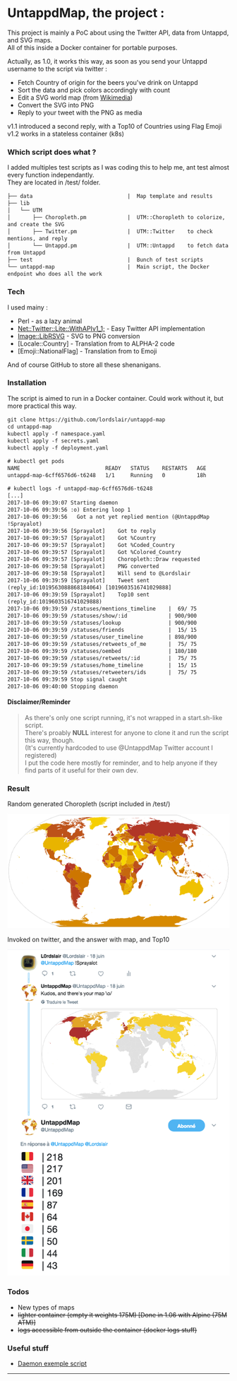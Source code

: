 # UntappdMap, the project :

This project is mainly a PoC about using the Twitter API, data from Untappd, and SVG maps.  
All of this inside a Docker container for portable purposes.

Actually, as 1.0, it works this way, as soon as you send your Untappd username to the script via twitter :

 - Fetch Country of origin for the beers you've drink on Untappd
 - Sort the data and pick colors accordingly with count
 - Edit a SVG world map (from [Wikimedia][WIKImap])
 - Convert the SVG into PNG
 - Reply to your tweet with the PNG as media

v1.1 introduced a second reply, with a Top10 of Countries using Flag Emoji  
v1.2 works in a stateless container (k8s)  

### Which script does what ?

I added multiples test scripts as I was coding this to help me, ant test almost every function independantly.  
They are located in /test/ folder.

```
├── data                              |  Map template and results
├── lib
│   └── UTM
│       ├── Choropleth.pm             |  UTM::Choropleth to colorize, and create the SVG
│       ├── Twitter.pm                |  UTM::Twitter    to check mentions, and reply
│       └── Untappd.pm                |  UTM::Untappd    to fetch data from Untappd
├── test                              |  Bunch of test scripts
└── untappd-map                       |  Main script, the Docker endpoint who does all the work
```

### Tech

I used mainy :

* Perl - as a lazy animal
* [Net::Twitter::Lite::WithAPIv1_1;][CPANTwitt] - Easy Twitter API implementation
* [Image::LibRSVG][CPANrSVG] - SVG to PNG conversion
* [Locale::Country] - Translation from <Countryname> to ALPHA-2 code
* [Emoji::NationalFlag] - Translation from <ALPHA-2> to Emoji

And of course GitHub to store all these shenanigans.

### Installation

The script is aimed to run in a Docker container. Could work without it, but more practical this way.  

```
git clone https://github.com/lordslair/untappd-map
cd untappd-map
kubectl apply -f namespace.yaml
kubectl apply -f secrets.yaml
kubectl apply -f deployment.yaml
```

```
# kubectl get pods
NAME                           READY   STATUS    RESTARTS   AGE
untappd-map-6cff6576d6-t6248   1/1     Running   0          18h
```

```
# kubectl logs -f untappd-map-6cff6576d6-t6248
[...]
2017-10-06 09:39:07 Starting daemon
2017-10-06 09:39:56 :o) Entering loop 1
2017-10-06 09:39:56   Got a not yet replied mention (@UntappdMap !Sprayalot)
2017-10-06 09:39:56 [Sprayalot]    Got to reply
2017-10-06 09:39:57 [Sprayalot]    Got %Country
2017-10-06 09:39:57 [Sprayalot]    Got %Coded_Country
2017-10-06 09:39:57 [Sprayalot]    Got %Colored_Country
2017-10-06 09:39:57 [Sprayalot]    Choropleth::Draw requested
2017-10-06 09:39:58 [Sprayalot]    PNG converted
2017-10-06 09:39:58 [Sprayalot]    Will send to @Lordslair
2017-10-06 09:39:59 [Sprayalot]    Tweet sent (reply_id:1019563088868184064) [1019603516741029888]
2017-10-06 09:39:59 [Sprayalot]    Top10 sent (reply_id:1019603516741029888)
2017-10-06 09:39:59 /statuses/mentions_timeline    |  69/ 75
2017-10-06 09:39:59 /statuses/show/:id             | 900/900
2017-10-06 09:39:59 /statuses/lookup               | 900/900
2017-10-06 09:39:59 /statuses/friends              |  15/ 15
2017-10-06 09:39:59 /statuses/user_timeline        | 898/900
2017-10-06 09:39:59 /statuses/retweets_of_me       |  75/ 75
2017-10-06 09:39:59 /statuses/oembed               | 180/180
2017-10-06 09:39:59 /statuses/retweets/:id         |  75/ 75
2017-10-06 09:39:59 /statuses/home_timeline        |  15/ 15
2017-10-06 09:39:59 /statuses/retweeters/ids       |  75/ 75
2017-10-06 09:39:59 Stop signal caught
2017-10-06 09:40:00 Stopping daemon
```

#### Disclaimer/Reminder

>As there's only one script running, it's not wrapped in a start.sh-like script.  
>There's proably **NULL** interest for anyone to clone it and run the script this way, though.  
>(It's currently hardcoded to use @UntappdMap Twitter account I registered)  
>I put the code here mostly for reminder, and to help anyone if they find parts of it useful for their own dev.

### Result

Random generated Choropleth (script included in /test/)  

![World][Screenshot-Map-small]

Invoked on twitter, and the answer with map, and Top10  

![Twitter answer][Screenshot-Twitter]

### Todos

 - New types of maps
 - ~~lighter container (empty it weights 175M) [Done in 1.06 with Alpine (75M ATM)]~~
 - ~~logs accessible from outside the container (docker logs stuff)~~

### Useful stuff

   * [Daemon exemple script][daemon]

---
   [WIKImap]: <https://commons.wikimedia.org/wiki/Category:Blank_SVG_maps_of_the_world>
   [CPANTwitt]: <http://search.cpan.org/~mmims/Net-Twitter-Lite-0.12008/lib/Net/Twitter/Lite/WithAPIv1_1.pod>
   [CPANrSVG]: <http://search.cpan.org/~tomson/Image-LibRSVG-0.07/lib/Image/LibRSVG.pm>
   [daemon]: <http://www.andrewault.net/2010/05/27/creating-a-perl-daemon-in-ubuntu/>

   [Screenshot-Map-small]: <https://raw.githubusercontent.com/lordslair/untappd-map/master/Screenshot-Map-small.PNG>
   [Screenshot-Twitter]: <https://github.com/lordslair/untappd-map/raw/5601d51fe0636ee076f94156275d5889906c30c3/Screenshot-Twitter.PNG>

